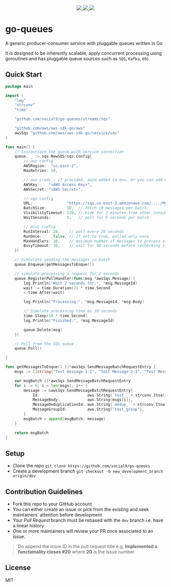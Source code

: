 <p align="center">
  <a href="https://pkg.go.dev/github.com/social9/go-queues/?tab=doc">
    <img src="https://img.shields.io/badge/%F0%9F%93%9A%20godoc-pkg-00ACD7.svg?color=00ACD7&style=flat">
  </a>
  <a href="https://goreportcard.com/report/github.com/social9/go-queues">
    <img src="https://img.shields.io/badge/%F0%9F%93%9D%20goreport-A%2B-75C46B">
  </a>
  <a href="https://gocover.io/github.com/social9/go-queues">
    <img src="https://img.shields.io/badge/coverage-0%25-orange">
  </a>
</p>

# go-queues

A generic producer-consumer service with pluggable queues written in Go

It is designed to be inherently scalable, apply concurrent processing using goroutines and has pluggable queue sources such as `SQS`, `Kafka`, etc.

## Quick Start

```go
package main

import (
	"log"
	"strconv"
	"time"

	"github.com/social9/go-queues/streams/sqs"

	"github.com/aws/aws-sdk-go/aws"
	awsSqs "github.com/aws/aws-sdk-go/service/sqs"
)

func main() {
	// Instantiate the queue with service connection
	queue, _ := sqs.NewSQS(sqs.Config{
		// aws config
		AWSRegion:  "us-east-2",
		MaxRetries: 10,

		// aws creds - if provided, auto added to env. Or you can add manually as well
		AWSKey:    "<AWS Access Key>",
		AWSSecret: "<AWS Secret>",

		// sqs config
		URL:               "https://sqs.us-east-2.amazonaws.com/..../MyQueue.fifo",
		BatchSize:         10,  // fetch 10 messages per batch
		VisibilityTimeout: 120, // hide for 2 minutes from other consumers 
		WaitSeconds:       5,   // poll for 5 seconds per batch

		// misc config
		RunInterval: 20,    // poll every 20 seconds
		RunOnce:     false, // if set to true, polled only once
		MaxHandlers: 10,    // maximum number of messages to process at a time
		BusyTimeout: 30,    // wait for 30 seconds before rechecking if handlers are freed (when max handlers reached)
	})

	// Simlulate sending the messages in batch
	queue.Enqueue(getMessagesToEnque())

	// simulate processing a request for 2 seconds
	queue.RegisterPollHandler(func(msg *awsSqs.Message) {
		log.Println("Wait 2 seconds for:", *msg.MessageId)
		wait := time.Duration(2) * time.Second
		<-time.After(wait)

		log.Println("Processing:", *msg.MessageId, *msg.Body)

		// Simulate processing time as 10 seconds
		time.Sleep(10 * time.Second)
		log.Println("Finished:", *msg.MessageId)

		queue.Delete(msg)
	})

	// Poll from the SQS queue
	queue.Poll()

}

func getMessagesToEnque() []*awsSqs.SendMessageBatchRequestEntry {
	msgs := []string{"Test message 1-1", "Test Message 2-1", "Test Message 3-1"}

	var msgBatch []*awsSqs.SendMessageBatchRequestEntry
	for i := 0; i < len(msgs); i++ {
		message := &awsSqs.SendMessageBatchRequestEntry{
			Id:                     aws.String(`test_` + strconv.Itoa(i)),
			MessageBody:            aws.String(msgs[i]),
			MessageDeduplicationId: aws.String(`dedup_` + strconv.Itoa(i)),
			MessageGroupId:         aws.String("test_group"),
		}
		msgBatch = append(msgBatch, message)
	}

	return msgBatch
}

```

## Setup

- Clone the repo `git clone https://github.com/social9/go-queues`
- Create a development branch `git checkout -b new_development_branch origin/dev`

## Contribution Guidelines

- Fork this repo to your GitHub account
- You can either create an issue or pick from the existing and seek maintainers' attention before development
- Your _Pull Request_ branch must be rebased with the `dev` branch i.e. have a linear history
- One or more maintainers will review your PR once associated to an issue.

> Do append the issue ID in the pull request title e.g. **Implemented a functionality closes #20** where **20** is the issue number

## License

MIT
